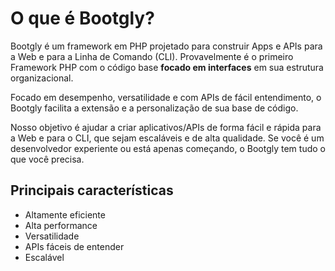 # O que é Bootgly?

Bootgly é um framework em PHP projetado para construir Apps e APIs para a Web e para a Linha de Comando (CLI).
Provavelmente é o primeiro Framework PHP com o código base **focado em interfaces** em sua estrutura organizacional.

Focado em desempenho, versatilidade e com APIs de fácil entendimento, o Bootgly facilita a extensão e a personalização de sua base de código.

Nosso objetivo é ajudar a criar aplicativos/APIs de forma fácil e rápida para a Web e para o CLI, que sejam escaláveis e de alta qualidade. Se você é um desenvolvedor experiente ou está apenas começando, o Bootgly tem tudo o que você precisa.

## Principais características

- Altamente eficiente
- Alta performance
- Versatilidade
- APIs fáceis de entender
- Escalável
